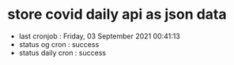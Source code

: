 # store covid daily api as json data

- last cronjob : Friday, 03 September 2021 00:41:13
- status og cron : success
- status daily cron : success
      
      